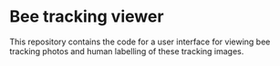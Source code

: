 # Bee tracking viewer

This repository contains the code for a user interface for viewing bee tracking photos and human labelling of these tracking images.
